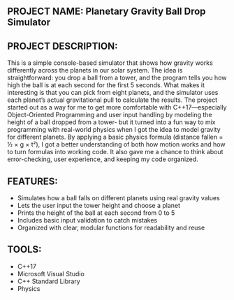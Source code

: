 ## PROJECT NAME: Planetary Gravity Ball Drop Simulator

## PROJECT DESCRIPTION:
This is a simple console-based simulator that shows how gravity works differently across the planets in our solar system. 
The idea is straightforward: you drop a ball from a tower, and the program tells you how high the ball is at each second 
for the first 5 seconds. What makes it interesting is that you can pick from eight planets, and the simulator uses each 
planet’s actual gravitational pull to calculate the results. The project started out as a way for me to get more comfortable 
with C++17—especially Object-Oriented Programming and user input handling by modeling the height of a ball dropped from a tower-
but it turned into a fun way to mix programming with real-world physics when I got the idea to model gravity for different planets. 
By applying a basic physics formula (distance fallen = ½ × g × t²), I got a better understanding of both how motion works and how to 
turn formulas into working code. It also gave me a chance to think about error-checking, user experience, and keeping my code organized.

## FEATURES:
- Simulates how a ball falls on different planets using real gravity values
- Lets the user input the tower height and choose a planet
- Prints the height of the ball at each second from 0 to 5
- Includes basic input validation to catch mistakes
- Organized with clear, modular functions for readability and reuse

## TOOLS:
- C++17
- Microsoft Visual Studio
- C++ Standard Library
- Physics
